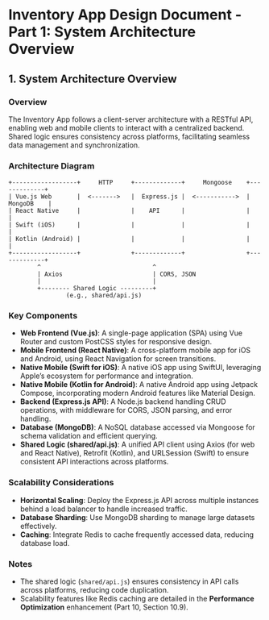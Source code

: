 # Inventory App Design Document - Part 1: System Architecture Overview

## 1. System Architecture Overview

### Overview
The Inventory App follows a client-server architecture with a RESTful API, enabling web and mobile clients to interact with a centralized backend. Shared logic ensures consistency across platforms, facilitating seamless data management and synchronization.

### Architecture Diagram
```plaintext
+------------------+     HTTP     +-------------+     Mongoose    +-------------+
| Vue.js Web       |  <------->   |  Express.js |  <----------->  |  MongoDB    |
| React Native     |              |    API      |                 |             |
| Swift (iOS)      |              |             |                 |             |
| Kotlin (Android) |              |             |                 |             |
+------------------+              +-------------+                 +-------------+
        ^                               ^                                 
        | Axios                         | CORS, JSON                     
        |                               |
        +-------- Shared Logic ---------+
                (e.g., shared/api.js)
```

### Key Components
- **Web Frontend (Vue.js)**: A single-page application (SPA) using Vue Router and custom PostCSS styles for responsive design.
- **Mobile Frontend (React Native)**: A cross-platform mobile app for iOS and Android, using React Navigation for screen transitions.
- **Native Mobile (Swift for iOS)**: A native iOS app using SwiftUI, leveraging Apple’s ecosystem for performance and integration.
- **Native Mobile (Kotlin for Android)**: A native Android app using Jetpack Compose, incorporating modern Android features like Material Design.
- **Backend (Express.js API)**: A Node.js backend handling CRUD operations, with middleware for CORS, JSON parsing, and error handling.
- **Database (MongoDB)**: A NoSQL database accessed via Mongoose for schema validation and efficient querying.
- **Shared Logic (shared/api.js)**: A unified API client using Axios (for web and React Native), Retrofit (Kotlin), and URLSession (Swift) to ensure consistent API interactions across platforms.

### Scalability Considerations
- **Horizontal Scaling**: Deploy the Express.js API across multiple instances behind a load balancer to handle increased traffic.
- **Database Sharding**: Use MongoDB sharding to manage large datasets effectively.
- **Caching**: Integrate Redis to cache frequently accessed data, reducing database load.

### Notes
- The shared logic (`shared/api.js`) ensures consistency in API calls across platforms, reducing code duplication.
- Scalability features like Redis caching are detailed in the **Performance Optimization** enhancement (Part 10, Section 10.9).